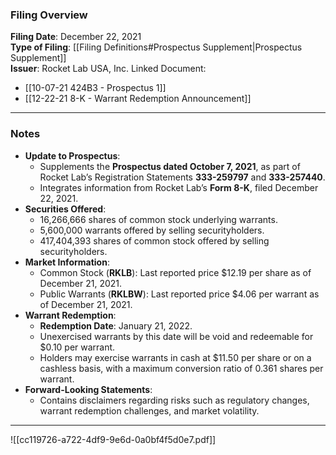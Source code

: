 ### Filing Overview

**Filing Date**: December 22, 2021  
**Type of Filing**: [[Filing Definitions#Prospectus Supplement|Prospectus Supplement]]  
**Issuer**: Rocket Lab USA, Inc.
Linked Document: 
- [[10-07-21 424B3 - Prospectus 1]]
- [[12-22-21 8-K - Warrant Redemption Announcement]]

---
### Notes

- **Update to Prospectus**:
    - Supplements the **Prospectus dated October 7, 2021**, as part of Rocket Lab’s Registration Statements **333-259797** and **333-257440**.
    - Integrates information from Rocket Lab’s **Form 8-K**, filed December 22, 2021.
- **Securities Offered**:
    - 16,266,666 shares of common stock underlying warrants.
    - 5,600,000 warrants offered by selling securityholders.
    - 417,404,393 shares of common stock offered by selling securityholders.
- **Market Information**:
    - Common Stock (**RKLB**): Last reported price $12.19 per share as of December 21, 2021.
    - Public Warrants (**RKLBW**): Last reported price $4.06 per warrant as of December 21, 2021.
- **Warrant Redemption**:
    - **Redemption Date**: January 21, 2022.
    - Unexercised warrants by this date will be void and redeemable for $0.10 per warrant.
    - Holders may exercise warrants in cash at $11.50 per share or on a cashless basis, with a maximum conversion ratio of 0.361 shares per warrant.
- **Forward-Looking Statements**:
    - Contains disclaimers regarding risks such as regulatory changes, warrant redemption challenges, and market volatility.

---

![[cc119726-a722-4df9-9e6d-0a0bf4f5d0e7.pdf]]